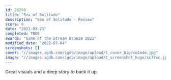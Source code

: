 ```yaml
---
id: 26298
title: "Sea of Solitude"
description: "Sea of Solitude - Review"
score: 9
date: "2021-03-23"
completed: TRUE
awards: "Game of the Stream Bronze 2021"
modified_date: "2022-07-04"
screenshots: []
cover: "//images.igdb.com/igdb/image/upload/t_cover_big/co1m4m.jpg"
image: "//images.igdb.com/igdb/image/upload/t_screenshot_huge/sc77wc.jpg"
---
```

Great visuals and a deep story to back it up.